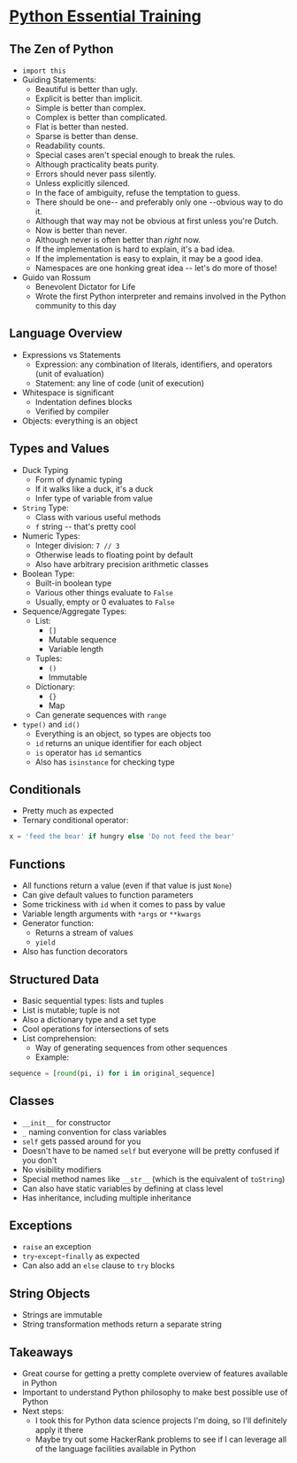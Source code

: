 # [Python Essential Training](https://www.lynda.com/Python-tutorials/Python-Essential-Training/614299-2.html)

## The Zen of Python

+ `import this`
+ Guiding Statements:
  + Beautiful is better than ugly.
  + Explicit is better than implicit.
  + Simple is better than complex.
  + Complex is better than complicated.
  + Flat is better than nested.
  + Sparse is better than dense.
  + Readability counts.
  + Special cases aren't special enough to break the rules.
  + Although practicality beats purity.
  + Errors should never pass silently.
  + Unless explicitly silenced.
  + In the face of ambiguity, refuse the temptation to guess.
  + There should be one-- and preferably only one --obvious way to do it.
  + Although that way may not be obvious at first unless you're Dutch.
  + Now is better than never.
  + Although never is often better than *right* now.
  + If the implementation is hard to explain, it's a bad idea.
  + If the implementation is easy to explain, it may be a good idea.
  + Namespaces are one honking great idea -- let's do more of those!
+ Guido van Rossum
  + Benevolent Dictator for Life
  + Wrote the first Python interpreter and remains involved in the Python community to this day
  
## Language Overview

+ Expressions vs Statements
  + Expression: any combination of literals, identifiers, and operators (unit of evaluation)
  + Statement: any line of code (unit of execution)
+ Whitespace is significant
  + Indentation defines blocks
  + Verified by compiler
+ Objects: everything is an object

## Types and Values

+ Duck Typing
  + Form of dynamic typing
  + If it walks like a duck, it's a duck
  + Infer type of variable from value
+ `String` Type:
  + Class with various useful methods
  + `f` string -- that's pretty cool
+ Numeric Types:
  + Integer division: `7 // 3`
  + Otherwise leads to floating point by default
  + Also have arbitrary precision arithmetic classes
+ Boolean Type:
  + Built-in boolean type
  + Various other things evaluate to `False`
  + Usually, empty or 0 evaluates to `False`
+ Sequence/Aggregate Types:
  + List:
    + `[]`
    + Mutable sequence
    + Variable length
  + Tuples:
    + `()`
    + Immutable
  + Dictionary:
    + `{}`
    + Map
  + Can generate sequences with `range`
+ `type()` and `id()`
  + Everything is an object, so types are objects too
  + `id` returns an unique identifier for each object
  + `is` operator has `id` semantics
  + Also has `isinstance` for checking type

## Conditionals

+ Pretty much as expected
+ Ternary conditional operator:

```python
x = 'feed the bear' if hungry else 'Do not feed the bear'
```

## Functions

+ All functions return a value (even if that value is just `None`)
+ Can give default values to function parameters
+ Some trickiness with `id` when it comes to pass by value
+ Variable length arguments with `*args` or `**kwargs`
+ Generator function:
  + Returns a stream of values
  + `yield`
+ Also has function decorators

## Structured Data

+ Basic sequential types: lists and tuples
+ List is mutable; tuple is not
+ Also a dictionary type and a set type
+ Cool operations for intersections of sets
+ List comprehension:
  + Way of generating sequences from other sequences
  + Example:
  
```python
sequence = [round(pi, i) for i in original_sequence]
```

## Classes

+ `__init__` for constructor
+ `_` naming convention for class variables
+ `self` gets passed around for you
+ Doesn't have to be named `self` but everyone will be pretty confused if you don't
+ No visibility modifiers
+ Special method names like `__str__` (which is the equivalent of `toString`)
+ Can also have static variables by defining at class level
+ Has inheritance, including multiple inheritance

## Exceptions

+ `raise` an exception
+ `try`-`except`-`finally` as expected
+ Can also add an `else` clause to `try` blocks

## String Objects

+ Strings are immutable
+ String transformation methods return a separate string

## Takeaways

+ Great course for getting a pretty complete overview of features available in Python
+ Important to understand Python philosophy to make best possible use of Python
+ Next steps:
  + I took this for Python data science projects I'm doing, so I'll definitely apply it there
  + Maybe try out some HackerRank problems to see if I can leverage all of the language facilities available in Python
